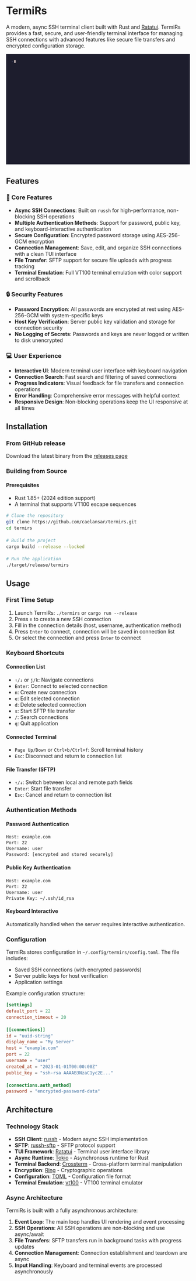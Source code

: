 # TermiRs

A modern, async SSH terminal client built with Rust and [Ratatui](https://ratatui.rs/). TermiRs provides a fast, secure, and user-friendly terminal interface for managing SSH connections with advanced features like secure file transfers and encrypted configuration storage.

![demo](./assets/demo.gif)

## Features

### 🚀 Core Features
- **Async SSH Connections**: Built on `russh` for high-performance, non-blocking SSH operations
- **Multiple Authentication Methods**: Support for password, public key, and keyboard-interactive authentication
- **Secure Configuration**: Encrypted password storage using AES-256-GCM encryption
- **Connection Management**: Save, edit, and organize SSH connections with a clean TUI interface
- **File Transfer**: SFTP support for secure file uploads with progress tracking
- **Terminal Emulation**: Full VT100 terminal emulation with color support and scrollback

### 🔒 Security Features
- **Password Encryption**: All passwords are encrypted at rest using AES-256-GCM with system-specific keys
- **Host Key Verification**: Server public key validation and storage for connection security
- **No Logging of Secrets**: Passwords and keys are never logged or written to disk unencrypted

### 💻 User Experience
- **Interactive UI**: Modern terminal user interface with keyboard navigation
- **Connection Search**: Fast search and filtering of saved connections
- **Progress Indicators**: Visual feedback for file transfers and connection operations
- **Error Handling**: Comprehensive error messages with helpful context
- **Responsive Design**: Non-blocking operations keep the UI responsive at all times

## Installation

### From GitHub release
Download the latest binary from the [releases page](https://github.com/caelansar/termirs/releases)

### Building from Source

#### Prerequisites
- Rust 1.85+ (2024 edition support)
- A terminal that supports VT100 escape sequences

```bash
# Clone the repository
git clone https://github.com/caelansar/termirs.git
cd termirs

# Build the project
cargo build --release --locked

# Run the application
./target/release/termirs
```


## Usage

### First Time Setup
1. Launch TermiRs: `./termirs` or `cargo run --release`
2. Press `n` to create a new SSH connection
3. Fill in the connection details (host, username, authentication method)
4. Press `Enter` to connect, connection will be saved in connection list
5. Or select the connection and press `Enter` to connect

### Keyboard Shortcuts

#### Connection List
- `↑/↓` or `j/k`: Navigate connections
- `Enter`: Connect to selected connection
- `n`: Create new connection
- `e`: Edit selected connection
- `d`: Delete selected connection
- `s`: Start SFTP file transfer
- `/`: Search connections
- `q`: Quit application

#### Connected Terminal
- `Page Up/Down` or `Ctrl+b/Ctrl+f`: Scroll terminal history
- `Esc`: Disconnect and return to connection list

#### File Transfer (SFTP)
- `↑/↓`: Switch between local and remote path fields
- `Enter`: Start file transfer
- `Esc`: Cancel and return to connection list

### Authentication Methods

#### Password Authentication
```
Host: example.com
Port: 22
Username: user
Password: [encrypted and stored securely]
```

#### Public Key Authentication
```
Host: example.com
Port: 22
Username: user
Private Key: ~/.ssh/id_rsa
```

#### Keyboard Interactive
Automatically handled when the server requires interactive authentication.

### Configuration

TermiRs stores configuration in `~/.config/termirs/config.toml`. The file includes:
- Saved SSH connections (with encrypted passwords)
- Server public keys for host verification
- Application settings

Example configuration structure:
```toml
[settings]
default_port = 22
connection_timeout = 20

[[connections]]
id = "uuid-string"
display_name = "My Server"
host = "example.com"
port = 22
username = "user"
created_at = "2023-01-01T00:00:00Z"
public_key = "ssh-rsa AAAAB3NzaC1yc2E..."

[connections.auth_method]
password = "encrypted-password-data"
```

## Architecture

### Technology Stack
- **SSH Client**: [russh](https://crates.io/crates/russh) - Modern async SSH implementation
- **SFTP**: [russh-sftp](https://crates.io/crates/russh-sftp) - SFTP protocol support
- **TUI Framework**: [Ratatui](https://ratatui.rs/) - Terminal user interface library
- **Async Runtime**: [Tokio](https://tokio.rs/) - Asynchronous runtime for Rust
- **Terminal Backend**: [Crossterm](https://crates.io/crates/crossterm) - Cross-platform terminal manipulation
- **Encryption**: [Ring](https://crates.io/crates/ring) - Cryptographic operations
- **Configuration**: [TOML](https://crates.io/crates/toml) - Configuration file format
- **Terminal Emulation**: [vt100](https://crates.io/crates/vt100) - VT100 terminal emulator

### Async Architecture
TermiRs is built with a fully asynchronous architecture:

1. **Event Loop**: The main loop handles UI rendering and event processing
2. **SSH Operations**: All SSH operations are non-blocking and use async/await
3. **File Transfers**: SFTP transfers run in background tasks with progress updates
4. **Connection Management**: Connection establishment and teardown are async
5. **Input Handling**: Keyboard and terminal events are processed asynchronously
